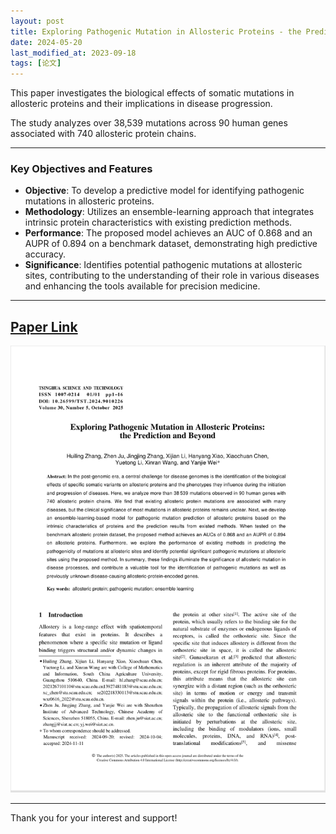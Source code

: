 ```yaml
---
layout: post
title: Exploring Pathogenic Mutation in Allosteric Proteins - the Prediction and Beyond
date: 2024-05-20
last_modified_at: 2023-09-18
tags: [论文]
---
```

This paper investigates the biological effects of somatic mutations in allosteric proteins and their implications in disease progression. 

The study analyzes over 38,539 mutations across 90 human genes associated with 740 allosteric protein chains.

---
### Key Objectives and Features

- **Objective**: To develop a predictive model for identifying pathogenic mutations in allosteric proteins.
- **Methodology**: Utilizes an ensemble-learning approach that integrates intrinsic protein characteristics with existing prediction methods.
- **Performance**: The proposed model achieves an AUC of 0.868 and an AUPR of 0.894 on a benchmark dataset, demonstrating high predictive accuracy.
- **Significance**: Identifies potential pathogenic mutations at allosteric sites, contributing to the understanding of their role in various diseases and enhancing the tools available for precision medicine.

---
## [Paper Link](https://www.sciopen.com/article/10.26599/TST.2024.9010226)

![Exploring Pathogenic Mutation in Allosteric Proteins: the Prediction and Beyond](Exploring-Pathogenic.png)

---
Thank you for your interest and support!
